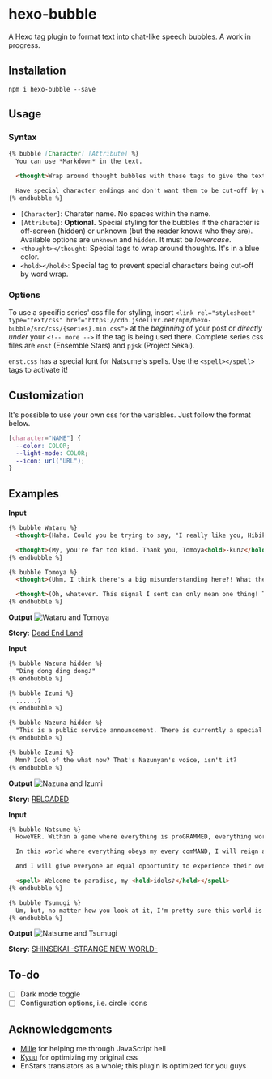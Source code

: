 # hexo-bubble

A Hexo tag plugin to format text into chat-like speech bubbles. A work in progress.

## Installation

```
npm i hexo-bubble --save
```

## Usage

### Syntax

```markdown
{% bubble [Character] [Attribute] %}
  You can use *Markdown* in the text.

  <thought>Wrap around thought bubbles with these tags to give the text a blue color!</thought>

  Have special character endings and don't want them to be cut-off by word wrapping? Use these tags to make sure it stays attached to the last <hold>word☆</hold>
{% endbubble %}
```

- `[Character]`: Charater name. No spaces within the name.
- `[Attribute]`: **Optional.** Special styling for the bubbles if the character is off-screen (hidden) or unknown (but the reader knows who they are). Available options are `unknown` and `hidden`. It must be *lowercase*.
- `<thought></thought`: Special tags to wrap around thoughts. It's in a blue color.
- `<hold></hold>`: Special tag to prevent special characters being cut-off by word wrap.

### Options

To use a specific series' css file for styling, insert `<link rel="stylesheet" type="text/css" href="https://cdn.jsdelivr.net/npm/hexo-bubble/src/css/{series}.min.css">` at the *beginning* of your post or *directly under* your `<!-- more -->` if the tag is being used there. Complete series css files are `enst` (Ensemble Stars) and `pjsk` (Project Sekai).

`enst.css` has a special font for Natsume's spells. Use the `<spell></spell>` tags to activate it!

## Customization

It's possible to use your own css for the variables. Just follow the format below.

```css
[character="NAME"] {
  --color: COLOR;
  --light-mode: COLOR;
  --icon: url("URL");
}
```

## Examples

**Input**
```markdown
{% bubble Wataru %}
  <thought>(Haha. Could you be trying to say, "I really like you, Hibiki-senpai! You're so cool! I love you!"...?)</thought>

  <thought>(My, you're far too kind. Thank you, Tomoya<hold>-kun♪</hold> Kiss...☆)</thought>
{% endbubble %}

{% bubble Tomoya %}
  <thought>(Uhm, I think there's a big misunderstanding here?! What the hell was that weird signal I got back?)</thought>

  <thought>(Oh, whatever. This signal I sent can only mean one thing! The rest is up to you, Hibiki-senpai!)</thought>
{% endbubble %}
```

**Output**
![Wataru and Tomoya](https://raw.githubusercontent.com/watatomo/hexo-bubble/main/src/img/1.png)

**Story:** [Dead End Land](https://watatomo.github.io/tl/post/dead_end_land/7/)

**Input**
```markdown
{% bubble Nazuna hidden %}
  "Ding dong ding dong♪"
{% endbubble %}

{% bubble Izumi %}
  ......?
{% endbubble %}

{% bubble Nazuna hidden %}
  "This is a public service announcement. There is currently a special event being held in the ES Building—Idol of the Dead."
{% endbubble %}

{% bubble Izumi %}
  Mmn? Idol of the what now? That's Nazunyan's voice, isn't it?
{% endbubble %}
```

**Output**
![Nazuna and Izumi](https://raw.githubusercontent.com/watatomo/hexo-bubble/main/src/img/2.png)

**Story:** [RELOADED](https://watatomo.github.io/tl/post/reloaded/6/)

**Input**
```markdown
{% bubble Natsume %}
  HoweVER. Within a game where everything is proGRAMMED, everything works with much simpler loGIC.

  In this world where everything obeys my every comMAND, I will reign as god and control everyTHING. I'll make sure they can live in peace and joy within this miniature <hold>garDEN—</hold>

  And I will give everyone an equal opportunity to experience their own happily ever afTER.

  <spell>—Welcome to paradise, my <hold>idols♪</hold></spell>
{% endbubble %}

{% bubble Tsumugi %}
  Um, but, no matter how you look at it, I'm pretty sure this world is a dystopia, right?
{% endbubble %}
```

**Output**
![Natsume and Tsumugi](https://raw.githubusercontent.com/watatomo/hexo-bubble/main/src/img/3.png)

**Story:** [SHINSEKAI -STRANGE NEW WORLD-](https://fortunebanquet.tumblr.com/post/658710005507375104/shinsekai-strange-new-world-empire-of-fantasy-7)

## To-do

- [ ] Dark mode toggle
- [ ] Configuration options, i.e. circle icons

## Acknowledgements

- [Mille](https://twitter.com/neeneemi) for helping me through JavaScript hell
- [Kyuu](https://twitter.com/junsweats) for optimizing my original css
- EnStars translators as a whole; this plugin is optimized for you guys
